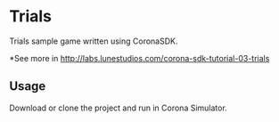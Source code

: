 # Trials

Trials sample game written using CoronaSDK.

*See more in http://labs.lunestudios.com/corona-sdk-tutorial-03-trials

## Usage

Download or clone the project and run in Corona Simulator.